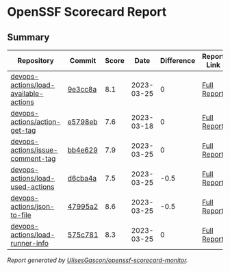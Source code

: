 # OpenSSF Scorecard Report

## Summary

| Repository | Commit | Score | Date | Difference | Report Link | StepSecurity Link |
| -- | -- | -- | -- | -- | -- | -- |
| [devops-actions/load-available-actions](https://github.com/devops-actions/load-available-actions) | [9e3cc8a](https://github.com/devops-actions/load-available-actions/commit/9e3cc8ac2af508677767245f74fad5b28103ce02) | 8.1 | 2023-03-25 | 0 | [Full Report](https://deps.dev/project/github/devops-actions%2Fload-available-actions) | [Fix it](http://app.stepsecurity.io/securerepo?repo=devops-actions/load-available-actions) |
| [devops-actions/action-get-tag](https://github.com/devops-actions/action-get-tag) | [e5798eb](https://github.com/devops-actions/action-get-tag/commit/e5798eb2098d5d2502de3249218488a2e58a7cb8) | 7.6 | 2023-03-18 | 0 | [Full Report](https://deps.dev/project/github/devops-actions%2Faction-get-tag) | [Fix it](http://app.stepsecurity.io/securerepo?repo=devops-actions/action-get-tag) |
| [devops-actions/issue-comment-tag](https://github.com/devops-actions/issue-comment-tag) | [bb4e629](https://github.com/devops-actions/issue-comment-tag/commit/bb4e629d9cb8689bb0d92989c354078ca494a6ca) | 7.9 | 2023-03-25 | 0 | [Full Report](https://deps.dev/project/github/devops-actions%2Fissue-comment-tag) | [Fix it](http://app.stepsecurity.io/securerepo?repo=devops-actions/issue-comment-tag) |
| [devops-actions/load-used-actions](https://github.com/devops-actions/load-used-actions) | [d6cba4a](https://github.com/devops-actions/load-used-actions/commit/d6cba4a8416f460240dc301f8018c703af86b647) | 7.5 | 2023-03-25 | -0.5 | [Full Report](https://deps.dev/project/github/devops-actions%2Fload-used-actions) | [Fix it](http://app.stepsecurity.io/securerepo?repo=devops-actions/load-used-actions) |
| [devops-actions/json-to-file](https://github.com/devops-actions/json-to-file) | [47995a2](https://github.com/devops-actions/json-to-file/commit/47995a2bac3a117e515a05097e8e7916d49d9f25) | 8.6 | 2023-03-25 | -0.5 | [Full Report](https://deps.dev/project/github/devops-actions%2Fjson-to-file) | [Fix it](http://app.stepsecurity.io/securerepo?repo=devops-actions/json-to-file) |
| [devops-actions/load-runner-info](https://github.com/devops-actions/load-runner-info) | [575c781](https://github.com/devops-actions/load-runner-info/commit/575c781f06ad9d0caf3c6729c5231187d1fcd49e) | 8.3 | 2023-03-25 | 0 | [Full Report](https://deps.dev/project/github/devops-actions%2Fload-runner-info) | [Fix it](http://app.stepsecurity.io/securerepo?repo=devops-actions/load-runner-info) |

_Report generated by [UlisesGascon/openssf-scorecard-monitor](https://github.com/UlisesGascon/openssf-scorecard-monitor)._